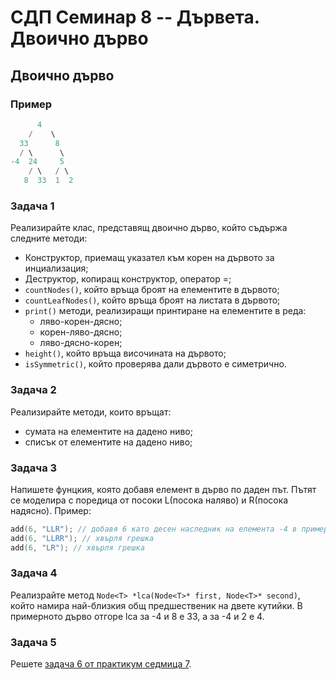 # СДП Семинар 8 -- Дървета. Двоично дърво

## Двоично дърво

### Пример

```cpp
      4
    /    \
  33      8
  / \      \
-4  24     5
    / \   / \
   8  33  1  2
```

### Задача 1

Реализирайте клас, представящ двоично дърво, който съдържа следните методи:

- Конструктор, приемащ указател към корен на дървото за инциализация;
- Деструктор, копиращ конструктор, оператор =;
- `countNodes()`, който връща броят на елементите в дървото;
- `countLeafNodes()`, който връща броят на листата в дървото;
- `print()` методи, реализиращи принтиране на елементите в реда:
  - ляво-корен-дясно;
  - корен-ляво-дясно;
  - ляво-дясно-корен;
- `height()`, който връща височината на дървото;
- `isSymmetric()`, който проверява дали дървото е симетрично.

### Задача 2

Реализирайте методи, които връщат:

- сумата на елементите на дадено ниво;
- списък от елементите на дадено ниво;

### Задача 3

Напишете фунцкия, която добавя елемент в дърво по даден път. Пътят се моделира с поредица от посоки L(посока наляво) и R(посока надясно). Пример:

```cpp
add(6, "LLR"); // добавя 6 като десен наследник на елемента -4 в примерното дърво
add(6, "LLRR"); // хвърля грешка
add(6, "LR"); // хвърля грешка
```

### Задача 4

Реализрайте метод `Node<T> *lca(Node<T>* first, Node<T>* second)`, който намира най-близкия общ предшественик на двете кутийки.
В примерното дърво отгоре lca за -4 и 8 е 33, а за -4 и 2 е 4.

### Задача 5

Решете [задача 6 от практикум седмица 7](../../../../Практикум/Общи/Седмица_07/README.md#задача-6).
